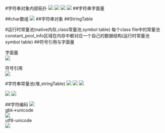 #字符串对象内部拓扑
[](https://zhuanlan.zhihu.com/p/110307661)
![](.z_3_运行时_05_运行时常量池_字符串对象常量池_images/c804c413.png)
![](.z_3_运行时_05_运行时常量池_字符串对象常量池_images/5bcd312b.png)
![](.z_3_运行时_05_class常量池_运行时常量池_字符串对象常量池_images/c3c3e41b.png)
![](.z_3_运行时_05_运行时常量池_字符串对象常量池_images/6a55e413.png)
##字符串字面量

##char数组
![](.z_03_class常量池_运行时常量池_字符串对象常量池_images/9c9344c6.png)
##字符串对象
##StringTable

#运行时常量池(native内存,class常量池,symbol table)
每个class file中的常量池constant_pool_info区域在内存中都对应一个自己的数据结构(运行时常量池symbol table)
##符号引用与字面量

字面量  
![](.z_03_class常量池_运行时常量池_字符串对象常量池_images/01257258.png)

符号引用  
![](.z_03_class常量池_运行时常量池_字符串对象常量池_images/1ba2d2dd.png)

#字符串常量池(堆,stringTable)
![](.z_03_class常量池_运行时常量池_字符串对象常量池_images/4a3f604a.png)
![](.z_03_class常量池_运行时常量池_字符串对象常量池_images/b7315e4c.png)
![](.z_03_class常量池_运行时常量池_字符串对象常量池_images/3e0ae05c.png)

![](.z_03_class常量池_运行时常量池_字符串对象常量池_images/af6baebf.png)
![](.z_03_class常量池_运行时常量池_字符串对象常量池_images/412620aa.png)

##字符编码
![](.z_03_class常量池_运行时常量池_字符串对象常量池_images/9ebc9d4a.png)  
gbk->unicode  
![](.z_03_class常量池_运行时常量池_字符串对象常量池_images/8b9f9948.png)  
utf8-unicode  
![](.z_03_class常量池_运行时常量池_字符串对象常量池_images/2517c94e.png)
